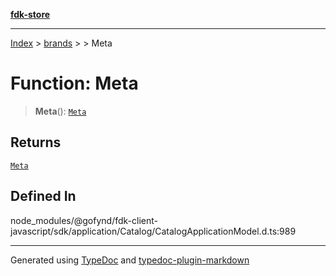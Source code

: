 [**fdk-store**](../../../README.md)
***

[Index](../../../API.md) > [brands](../../README.md) > [<internal>](../README.md) > Meta

# Function: Meta

> **Meta**(): [`Meta`](../type-aliases/type-alias.Meta.md)

## Returns

[`Meta`](../type-aliases/type-alias.Meta.md)

## Defined In

node\_modules/@gofynd/fdk-client-javascript/sdk/application/Catalog/CatalogApplicationModel.d.ts:989

***
Generated using [TypeDoc](https://typedoc.org/) and [typedoc-plugin-markdown](https://www.npmjs.com/package/typedoc-plugin-markdown)
